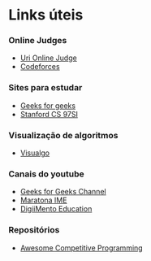 # Links úteis

### Online Judges

  - [Uri Online Judge]
  - [Codeforces]

### Sites para estudar

- [Geeks for geeks]
- [Stanford CS 97SI]

### Visualização de algoritmos
- [Visualgo]

### Canais do youtube

- [Geeks for Geeks Channel]
- [Maratona IME]
- [DigiiMento Education]

### Repositórios
- [Awesome Competitive Programming]

   [Uri Online Judge]: <https://urionlinejudge.com.br/judge/>
   [Codeforces]: <https://codeforces.com/>
   [Geeks for geeks]: <www.geeksforgeeks.org>
   [Stanford CS 97SI]: <http://web.stanford.edu/class/cs97si/>
   [Visualgo]: <https://visualgo.net/>
   [Awesome Competitive Programming]: <https://github.com/lnishan/awesome-competitive-programming>
   [Geeks for Geeks Channel]: <https://www.youtube.com/channel/UC0RhatS1pyxInC00YKjjBqQ>
   [Maratona IME]: <https://www.youtube.com/playlist?list=PL9sdTenuXlxmIsiKgJRYtUm_A0Cnh-vPB>
   [DigiiMento Education]: <https://www.youtube.com/channel/UC-x_kRNcI1102UR5SmXOrpg>

